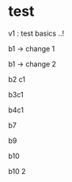 # test

v1 :  test basics ..!

b1 -> change 1

b1 -> change 2


b2 c1

b3c1

b4c1

b7

b9

b10

b10 2
